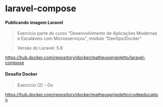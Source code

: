 # laravel-compose
#### Publicando imagem Laravel
> Exercício parte do curso "Desenvolvimento de Aplicações Modernas e Escaláveis com Microsserviços", módulo "DevOps/Docker"

> Versão do Laravel: 5.8

https://hub.docker.com/repository/docker/matheusgrigoletto/laravel-compose

#### Desafio Docker

> Exercício (2) - Go

https://hub.docker.com/repository/docker/matheusgrigoletto/codeeducation